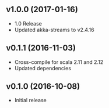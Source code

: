 ## v1.0.0 (2017-01-16)

* 1.0 Release
* Updated akka-streams to v2.4.16

## v0.1.1 (2016-11-03)

* Cross-compile for scala 2.11 and 2.12
* Updated dependencies

## v0.1.0 (2016-10-08)

* Initial release